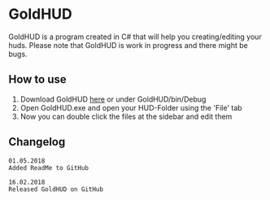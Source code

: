 # GoldHUD
GoldHUD is a program created in C# that will help you creating/editing your huds.
Please note that GoldHUD is work in progress and there might be bugs.

## How to use
1. Download GoldHUD [here](https://github.com/LiNCHx/GoldHUD/raw/master/GoldHUD/bin/Debug/GoldHUD_Release.zip) or under GoldHUD/bin/Debug
2. Open GoldHUD.exe and open your HUD-Folder using the 'File' tab
3. Now you can double click the files at the sidebar and edit them

## Changelog
```
01.05.2018
Added ReadMe to GitHub

16.02.2018
Released GoldHUD on GitHub
```
